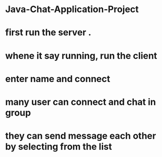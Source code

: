 # Java-Chat-Application-Project
# first run the server .
# whene it say running, run the client 
# enter name and connect 
# many user can connect and chat in group
# they can send message each other by selecting from the list
